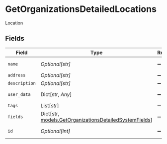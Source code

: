 # GetOrganizationsDetailedLocations

Location


## Fields

| Field                                                                                                       | Type                                                                                                        | Required                                                                                                    | Description                                                                                                 |
| ----------------------------------------------------------------------------------------------------------- | ----------------------------------------------------------------------------------------------------------- | ----------------------------------------------------------------------------------------------------------- | ----------------------------------------------------------------------------------------------------------- |
| `name`                                                                                                      | *Optional[str]*                                                                                             | :heavy_minus_sign:                                                                                          | Location name                                                                                               |
| `address`                                                                                                   | *Optional[str]*                                                                                             | :heavy_minus_sign:                                                                                          | Address                                                                                                     |
| `description`                                                                                               | *Optional[str]*                                                                                             | :heavy_minus_sign:                                                                                          | Description                                                                                                 |
| `user_data`                                                                                                 | Dict[str, *Any*]                                                                                            | :heavy_minus_sign:                                                                                          | Custom attributes                                                                                           |
| `tags`                                                                                                      | List[*str*]                                                                                                 | :heavy_minus_sign:                                                                                          | Tags                                                                                                        |
| `fields`                                                                                                    | Dict[str, [models.GetOrganizationsDetailedSystemFields](../models/getorganizationsdetailedsystemfields.md)] | :heavy_minus_sign:                                                                                          | Custom Fields                                                                                               |
| `id`                                                                                                        | *Optional[int]*                                                                                             | :heavy_minus_sign:                                                                                          | Location identifier                                                                                         |
